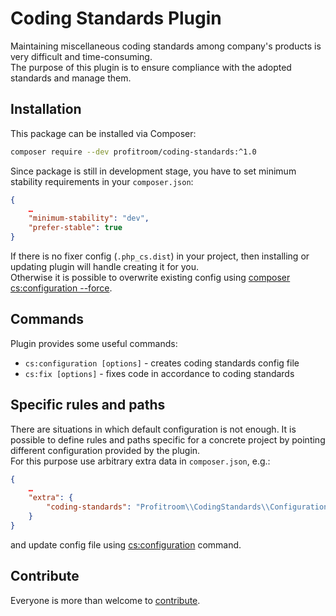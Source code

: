 # Coding Standards Plugin

Maintaining miscellaneous coding standards among company's products is very difficult and time-consuming.  
The purpose of this plugin is to ensure compliance with the adopted standards and manage them. 
  
## Installation

This package can be installed via Composer:

```bash
composer require --dev profitroom/coding-standards:^1.0
```

Since package is still in development stage, you have to set minimum stability requirements in your `composer.json`:
```json
{
    …
    "minimum-stability": "dev",
    "prefer-stable": true
}
```

If there is no fixer config (`.php_cs.dist`) in your project, then installing or updating plugin will handle creating it for you.   
Otherwise it is possible to overwrite existing config using [composer cs:configuration --force](#commands).  

## Commands

Plugin provides some useful commands:

- `cs:configuration [options]` - creates coding standards config file
- `cs:fix [options]` - fixes code in accordance to coding standards

## Specific rules and paths

There are situations in which default configuration is not enough. 
It is possible to define rules and paths specific for a concrete project by pointing different configuration 
provided by the plugin.  
For this purpose use arbitrary extra data in `composer.json`, e.g.: 
```json
{
    …
    "extra": {
        "coding-standards": "Profitroom\\CodingStandards\\Configuration\\Common"
    }
}
```
and update config file using [cs:configuration](#commands) command.

## Contribute

Everyone is more than welcome to [contribute](CONTRIBUTING.md). 
